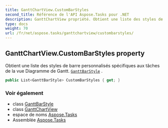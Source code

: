 ```yaml
---
title: GanttChartView.CustomBarStyles
second_title: Référence de l'API Aspose.Tasks pour .NET
description: GanttChartView propriété. Obtient une liste des styles de barre personnalisés spécifiques aux tâches de la vue Diagramme de Gantt. GanttBarStyle .
type: docs
weight: 70
url: /fr/net/aspose.tasks/ganttchartview/custombarstyles/
---
```

## GanttChartView.CustomBarStyles property

Obtient une liste des styles de barre personnalisés spécifiques aux tâches de la vue Diagramme de Gantt. [`GanttBarStyle`](../../../aspose.tasks.visualization/ganttbarstyle/) .

```csharp
public List<GanttBarStyle> CustomBarStyles { get; }
```

### Voir également

* class [GanttBarStyle](../../../aspose.tasks.visualization/ganttbarstyle/)
* class [GanttChartView](../)
* espace de noms [Aspose.Tasks](../../ganttchartview/)
* Assemblée [Aspose.Tasks](../../../)


